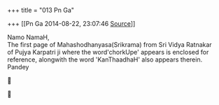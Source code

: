 +++
title = "013 Pn Ga"

+++
[[Pn Ga	2014-08-22, 23:07:46 [Source](https://groups.google.com/g/samskrita/c/mxJVQ5FLb4s)]]



Namo NamaH,  
The first page of Mahashodhanyasa(Srikrama) from Sri Vidya Ratnakar  
of Pujya Karpatri ji where the word'chorkUpe' appears is enclosed for  
reference, alongwith the word 'KanThaadhaH' also appears therein.  
Pandey  





